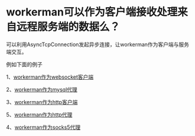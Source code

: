 # workerman可以作为客户端接收处理来自远程服务端的数据么？


可以利用AsyncTcpConnection发起异步连接，让workerman作为客户端与服务端交互。

例如下面的例子

1、[workerman作为websocket客户端](/appendices/about-ws.html)

2、[workerman作为mysql代理](/worker-development/connect.html)

3、[workerman作为http客户端](/worker-development/__construct.html)

5、[workerman作为http代理](https://github.com/walkor/php-http-proxy)

4、[workerman作为socks5代理](https://github.com/walkor/php-socks5)

